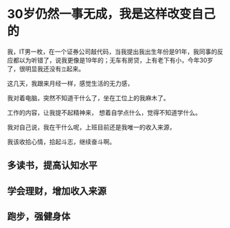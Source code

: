 # 30岁仍然一事无成，我是这样改变自己的



我，IT男一枚，在一个证券公司敲代码，当我提出我出生年份是91年，我同事的反应都以为听错了，说我更像是19年的；无车有房贷，上有老下有小，今年30岁了，很明显我还没有` 立 `起来。

这几天，我跟来月经一样，感觉生活的无力感，

我对着电脑，突然不知道干什么了，坐在工位上的我麻木了。

工作的内容，让我提不起精神来，
想着自学点什么，觉得不知道学什么。

我对自己说，我在干什么呢，上班目前还是我唯一的收入来源，

我该收拾心情，拾起斗志，继续奋斗啊。

## 多读书，提高认知水平

##  学会理财，增加收入来源

## 跑步，强健身体



